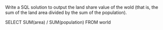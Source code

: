 Write a SQL solution to output the land share value of the wold (that is, the sum of the land area divided by the sum of the population).

SELECT SUM(area) / SUM(population) FROM world
